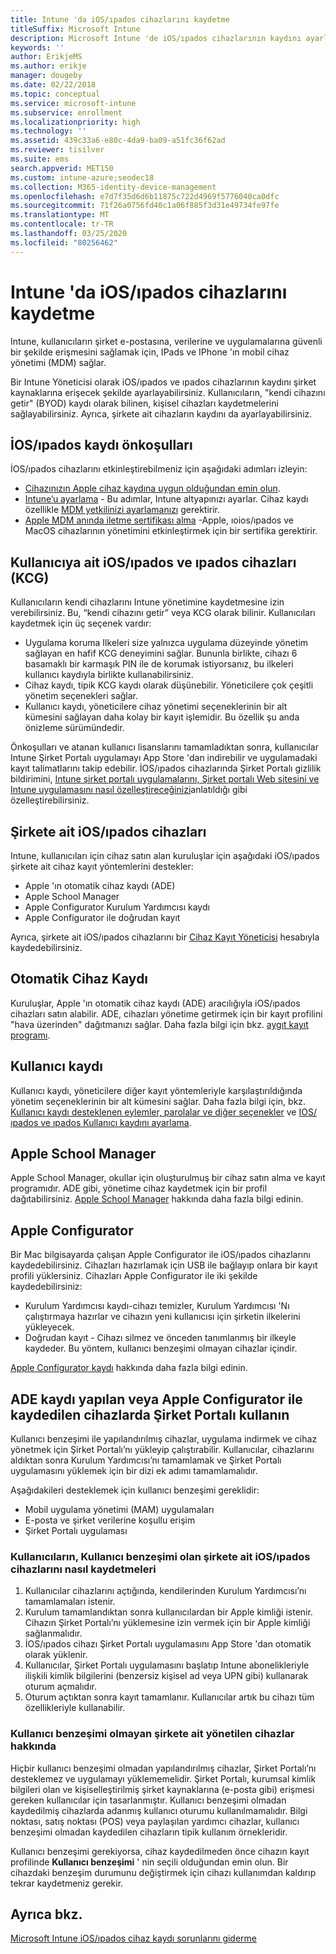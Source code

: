 ```yaml
---
title: Intune 'da iOS/ıpados cihazlarını kaydetme
titleSuffix: Microsoft Intune
description: Microsoft Intune 'de iOS/ıpados cihazlarının kaydını ayarlayın.
keywords: ''
author: ErikjeMS
ms.author: erikje
manager: dougeby
ms.date: 02/22/2018
ms.topic: conceptual
ms.service: microsoft-intune
ms.subservice: enrollment
ms.localizationpriority: high
ms.technology: ''
ms.assetid: 439c33a6-e80c-4da9-ba09-a51fc36f62ad
ms.reviewer: tisilver
ms.suite: ems
search.appverid: MET150
ms.custom: intune-azure;seodec18
ms.collection: M365-identity-device-management
ms.openlocfilehash: e7d7f35d6d6b11875c722d4969f5776040ca0dfc
ms.sourcegitcommit: 71f26a0756fd40c1a06f885f3d31e49734fe97fe
ms.translationtype: MT
ms.contentlocale: tr-TR
ms.lasthandoff: 03/25/2020
ms.locfileid: "80256462"
---
```

# <a name="enroll-iosipados-devices-in-intune"></a>Intune 'da iOS/ıpados cihazlarını kaydetme

Intune, kullanıcıların şirket e-postasına, verilerine ve uygulamalarına güvenli bir şekilde erişmesini sağlamak için, IPads ve IPhone 'ın mobil cihaz yönetimi (MDM) sağlar.

Bir Intune Yöneticisi olarak iOS/ıpados ve ıpados cihazlarının kaydını şirket kaynaklarına erişecek şekilde ayarlayabilirsiniz. Kullanıcıların, "kendi cihazını getir" (BYOD) kaydı olarak bilinen, kişisel cihazları kaydetmelerini sağlayabilirsiniz. Ayrıca, şirkete ait cihazların kaydını da ayarlayabilirsiniz.

## <a name="prerequisites-for-iosipados-enrollment"></a>İOS/ıpados kaydı önkoşulları

İOS/ıpados cihazlarını etkinleştirebilmeniz için aşağıdaki adımları izleyin:

- [Cihazınızın Apple cihaz kaydına uygun olduğundan emin olun](https://support.apple.com/en-us/HT204142#eligibility).
- [Intune’u ayarlama](../fundamentals/setup-steps.md) - Bu adımlar, Intune altyapınızı ayarlar. Cihaz kaydı özellikle [MDM yetkilinizi ayarlamanızı](../fundamentals/mdm-authority-set.md) gerektirir.
- [Apple MDM anında iletme sertifikası alma](apple-mdm-push-certificate-get.md) -Apple, ıoios/ıpados ve MacOS cihazlarının yönetimini etkinleştirmek için bir sertifika gerektirir.

## <a name="user-owned-iosipados-and-ipados-devices-byod"></a>Kullanıcıya ait iOS/ıpados ve ıpados cihazları (KCG)

Kullanıcıların kendi cihazlarını Intune yönetimine kaydetmesine izin verebilirsiniz. Bu, “kendi cihazını getir” veya KCG olarak bilinir. Kullanıcıları kaydetmek için üç seçenek vardır:
- Uygulama koruma Ilkeleri size yalnızca uygulama düzeyinde yönetim sağlayan en hafif KCG deneyimini sağlar. Bununla birlikte, cihazı 6 basamaklı bir karmaşık PIN ile de korumak istiyorsanız, bu ilkeleri kullanıcı kaydıyla birlikte kullanabilirsiniz.
- Cihaz kaydı, tipik KCG kaydı olarak düşünebilir. Yöneticilere çok çeşitli yönetim seçenekleri sağlar.
- Kullanıcı kaydı, yöneticilere cihaz yönetimi seçeneklerinin bir alt kümesini sağlayan daha kolay bir kayıt işlemidir. Bu özellik şu anda önizleme sürümündedir. 

Önkoşulları ve atanan kullanıcı lisanslarını tamamladıktan sonra, kullanıcılar Intune Şirket Portalı uygulamayı App Store 'dan indirebilir ve uygulamadaki kayıt talimatlarını takip edebilir. İOS/ıpados cihazlarında Şirket Portalı gizlilik bildirimini, [Intune şirket portalı uygulamalarını, Şirket portalı Web sitesini ve Intune uygulamasını nasıl özelleştireceğinizi](../apps/company-portal-app.md#configuration)anlatıldığı gibi özelleştirebilirsiniz.

## <a name="company-owned-iosipados-devices"></a>Şirkete ait iOS/ıpados cihazları

Intune, kullanıcıları için cihaz satın alan kuruluşlar için aşağıdaki iOS/ıpados şirkete ait cihaz kayıt yöntemlerini destekler:

- Apple 'ın otomatik cihaz kaydı (ADE)
- Apple School Manager
- Apple Configurator Kurulum Yardımcısı kaydı
- Apple Configurator ile doğrudan kayıt

Ayrıca, şirkete ait iOS/ıpados cihazlarını bir [Cihaz Kayıt Yöneticisi](device-enrollment-manager-enroll.md) hesabıyla kaydedebilirsiniz.

## <a name="automated-device-enrollment"></a>Otomatik Cihaz Kaydı

Kuruluşlar, Apple 'ın otomatik cihaz kaydı (ADE) aracılığıyla iOS/ıpados cihazları satın alabilir. ADE, cihazları yönetime getirmek için bir kayıt profilini "hava üzerinden" dağıtmanızı sağlar. Daha fazla bilgi için bkz. [aygıt kayıt programı](device-enrollment-program-enroll-ios.md).

## <a name="user-enrollment"></a>Kullanıcı kaydı
Kullanıcı kaydı, yöneticilere diğer kayıt yöntemleriyle karşılaştırıldığında yönetim seçeneklerinin bir alt kümesini sağlar. Daha fazla bilgi için, bkz. [Kullanıcı kaydı desteklenen eylemler, parolalar ve diğer seçenekler](ios-user-enrollment-supported-actions.md) ve [IOS/ıpados ve ıpados Kullanıcı kaydını ayarlama](ios-user-enrollment.md).

## <a name="apple-school-manager"></a>Apple School Manager

Apple School Manager, okullar için oluşturulmuş bir cihaz satın alma ve kayıt programıdır. ADE gibi, yönetime cihaz kaydetmek için bir profil dağıtabilirsiniz. [Apple School Manager](apple-school-manager-set-up-ios.md) hakkında daha fazla bilgi edinin.

## <a name="apple-configurator"></a>Apple Configurator

Bir Mac bilgisayarda çalışan Apple Configurator ile iOS/ıpados cihazlarını kaydedebilirsiniz. Cihazları hazırlamak için USB ile bağlayıp onlara bir kayıt profili yüklersiniz. Cihazları Apple Configurator ile iki şekilde kaydedebilirsiniz:

- Kurulum Yardımcısı kaydı-cihazı temizler, Kurulum Yardımcısı 'Nı çalıştırmaya hazırlar ve cihazın yeni kullanıcısı için şirketin ilkelerini yükleyecek.
- Doğrudan kayıt - Cihazı silmez ve önceden tanımlanmış bir ilkeyle kaydeder. Bu yöntem, kullanıcı benzeşimi olmayan cihazlar içindir.

[Apple Configurator kaydı](apple-configurator-enroll-ios.md) hakkında daha fazla bilgi edinin.

## <a name="use-the-company-portal-on-ade-enrolled-or-apple-configurator-enrolled-devices"></a>ADE kaydı yapılan veya Apple Configurator ile kaydedilen cihazlarda Şirket Portalı kullanın

Kullanıcı benzeşimi ile yapılandırılmış cihazlar, uygulama indirmek ve cihaz yönetmek için Şirket Portalı’nı yükleyip çalıştırabilir. Kullanıcılar, cihazlarını aldıktan sonra Kurulum Yardımcısı’nı tamamlamak ve Şirket Portalı uygulamasını yüklemek için bir dizi ek adımı tamamlamalıdır.

Aşağıdakileri desteklemek için kullanıcı benzeşimi gereklidir:

- Mobil uygulama yönetimi (MAM) uygulamaları
- E-posta ve şirket verilerine koşullu erişim
- Şirket Portalı uygulaması

### <a name="how-users-enroll-corporate-owned-iosipados-devices-with-user-affinity"></a>Kullanıcıların, Kullanıcı benzeşimi olan şirkete ait iOS/ıpados cihazlarını nasıl kaydetmeleri

1. Kullanıcılar cihazlarını açtığında, kendilerinden Kurulum Yardımcısı’nı tamamlamaları istenir.
2. Kurulum tamamlandıktan sonra kullanıcılardan bir Apple kimliği istenir. Cihazın Şirket Portalı’nı yüklemesine izin vermek için bir Apple kimliği sağlanmalıdır.
3. İOS/ıpados cihazı Şirket Portalı uygulamasını App Store 'dan otomatik olarak yüklenir.
4. Kullanıcılar, Şirket Portalı uygulamasını başlatıp Intune abonelikleriyle ilişkili kimlik bilgilerini (benzersiz kişisel ad veya UPN gibi) kullanarak oturum açmalıdır.
5. Oturum açtıktan sonra kayıt tamamlanır. Kullanıcılar artık bu cihazı tüm özellikleriyle kullanabilir.

### <a name="about-corporate-owned-managed-devices-with-no-user-affinity"></a>Kullanıcı benzeşimi olmayan şirkete ait yönetilen cihazlar hakkında

Hiçbir kullanıcı benzeşimi olmadan yapılandırılmış cihazlar, Şirket Portalı’nı desteklemez ve uygulamayı yüklememelidir. Şirket Portalı, kurumsal kimlik bilgileri olan ve kişiselleştirilmiş şirket kaynaklarına (e-posta gibi) erişmesi gereken kullanıcılar için tasarlanmıştır. Kullanıcı benzeşimi olmadan kaydedilmiş cihazlarda adanmış kullanıcı oturumu kullanılmamalıdır. Bilgi noktası, satış noktası (POS) veya paylaşılan yardımcı cihazlar, kullanıcı benzeşimi olmadan kaydedilen cihazların tipik kullanım örnekleridir.

Kullanıcı benzeşimi gerekiyorsa, cihaz kaydedilmeden önce cihazın kayıt profilinde **Kullanıcı benzeşimi** ' nin seçili olduğundan emin olun. Bir cihazdaki benzeşim durumunu değiştirmek için cihazı kullanımdan kaldırıp tekrar kaydetmeniz gerekir.

## <a name="see-also"></a>Ayrıca bkz.

[Microsoft Intune iOS/ıpados cihaz kaydı sorunlarını giderme](https://support.microsoft.com/help/4039809)

